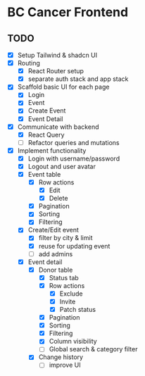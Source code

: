 # BC Cancer Frontend

## TODO

- [x] Setup Tailwind & shadcn UI
- [x] Routing
  - [x] React Router setup
  - [x] separate auth stack and app stack
- [x] Scaffold basic UI for each page
  - [x] Login
  - [x] Event
  - [x] Create Event
  - [x] Event Detail
- [x] Communicate with backend
  - [x] React Query
  - [ ] Refactor queries and mutations
- [x] Implement functionality
  - [x] Login with username/password
  - [x] Logout and user avatar
  - [x] Event table
    - [x] Row actions
      - [x] Edit
      - [x] Delete
    - [x] Pagination
    - [x] Sorting
    - [x] Filtering
  - [x] Create/Edit event
    - [x] filter by city & limit
    - [x] reuse for updating event
    - [ ] add admins
  - [x] Event detail
    - [x] Donor table
      - [x] Status tab
      - [x] Row actions
        - [x] Exclude
        - [x] Invite
        - [x] Patch status
      - [x] Pagination
      - [x] Sorting
      - [x] Filtering
      - [x] Column visibility
      - [ ] Global search & category filter
    - [x] Change history
      - [ ] improve UI
